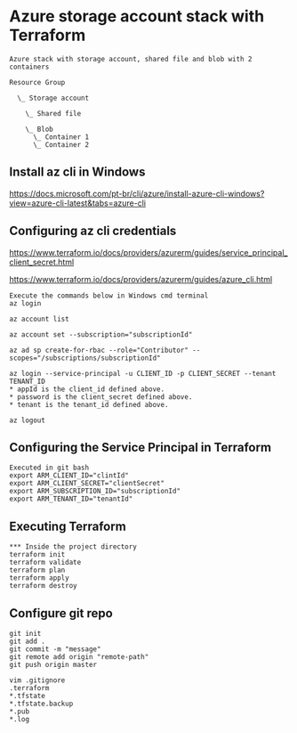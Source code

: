 # Azure storage account stack with Terraform
```
Azure stack with storage account, shared file and blob with 2 containers

Resource Group

  \_ Storage account

    \_ Shared file

    \_ Blob
      \_ Container 1
      \_ Container 2
```


## Install az cli in Windows
https://docs.microsoft.com/pt-br/cli/azure/install-azure-cli-windows?view=azure-cli-latest&tabs=azure-cli


## Configuring az cli credentials
https://www.terraform.io/docs/providers/azurerm/guides/service_principal_client_secret.html

https://www.terraform.io/docs/providers/azurerm/guides/azure_cli.html

```
Execute the commands below in Windows cmd terminal
az login

az account list

az account set --subscription="subscriptionId"

az ad sp create-for-rbac --role="Contributor" --scopes="/subscriptions/subscriptionId"

az login --service-principal -u CLIENT_ID -p CLIENT_SECRET --tenant TENANT_ID
* appId is the client_id defined above.
* password is the client_secret defined above.
* tenant is the tenant_id defined above.

az logout
```

## Configuring the Service Principal in Terraform
```
Executed in git bash
export ARM_CLIENT_ID="clintId"
export ARM_CLIENT_SECRET="clientSecret"
export ARM_SUBSCRIPTION_ID="subscriptionId"
export ARM_TENANT_ID="tenantId"
```

## Executing Terraform
```
*** Inside the project directory
terraform init
terraform validate
terraform plan
terraform apply
terraform destroy
```

## Configure git repo
```
git init
git add .
git commit -m "message"
git remote add origin "remote-path"
git push origin master

vim .gitignore
.terraform
*.tfstate
*.tfstate.backup
*.pub
*.log
```